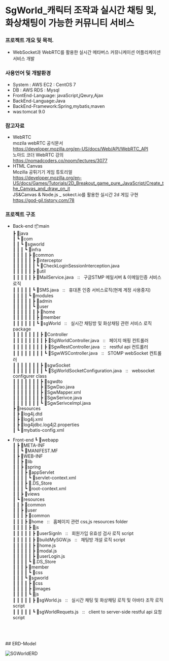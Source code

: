 # SgWorld_캐릭터 조작과 실시간 채팅 및, 화상채팅이 가능한 커뮤니티 서비스

### 프로젝트 개요 및 목적.
- WebSocket과 WebRTC를 활용한 실시간 메타버스 커뮤니케이션 어플리케이션 서비스 개발


### 사용언어 및 개발환경
- System : AWS EC2 : CentOS 7<br>
- DB : AWS RDS : Mysql<br>
- FrontEnd-Language: javaScript,jQeury,Ajax<br>
- BackEnd-Language:Java<br>
- BackEnd-Framework:Spring,mybatis,maven<br>
- was:tomcat 9.0<br>


### 참고자료
- WebRTC<br>
mozila webRTC 공식문서 <br>
https://developer.mozilla.org/en-US/docs/Web/API/WebRTC_API<br>
노마드 코더 WebRTC 강의<br>
https://nomadcoders.co/noom/lectures/3077<br>
- HTML Canvas<br>
Mozilla 공튀기기 게임 튜토리얼<br>
https://developer.mozilla.org/en-US/docs/Games/Tutorials/2D_Breakout_game_pure_JavaScript/Create_the_Canvas_and_draw_on_it<br>
JS&Canvas & Node.js _ sokect.io를 활용한 실시간 2d 게임 구현<br>
https://god-gil.tistory.com/78<br>


### 프로젝트 구조

- Back-end
📦main<br>
 ┣ 📂java<br>
 ┃ ┗ 📂com<br>
 ┃ ┃ ┗ 📂sgworld<br>
 ┃ ┃ ┃ ┗ 📂infra<br>
 ┃ ┃ ┃ ┃ ┣ 📂common<br>
 ┃ ┃ ┃ ┃ ┃ ┣ 📂interceptor<br>
 ┃ ┃ ┃ ┃ ┃ ┃ ┗ 📜CheckLoginSessionInterception.java<br>
 ┃ ┃ ┃ ┃ ┃ ┣ 📂util<br>
 ┃ ┃ ┃ ┃ ┃ ┣ 📜MailService.java &nbsp;&nbsp;::&nbsp;&nbsp; 구글STMP 메일서버 &  이메일인증 서비스 로직 <br>
 ┃ ┃ ┃ ┃ ┃ ┗ 📜SMS.java &nbsp;&nbsp;::&nbsp;&nbsp; 휴대폰 인증 서비스로직(현제 계정 사용중지)<br>
 ┃ ┃ ┃ ┃ ┗ 📂modules<br>
 ┃ ┃ ┃ ┃ ┃ ┣ 📂admin<br>
 ┃ ┃ ┃ ┃ ┃ ┗ 📂user<br>
 ┃ ┃ ┃ ┃ ┃ ┃ ┣ 📂home <br>
 ┃ ┃ ┃ ┃ ┃ ┃ ┣ 📂member<br>
 ┃ ┃ ┃ ┃ ┃ ┃ ┗ 📂sgWorld &nbsp;&nbsp;::&nbsp;&nbsp; 실시간 채팅방 및 화상채팅 관련 서비스 로직 package<br> 
 ┃ ┃ ┃ ┃ ┃ ┃ ┃ ┣ 📂Controller<br>
 ┃ ┃ ┃ ┃ ┃ ┃ ┃ ┃ ┣ 📜SgWorldController.java &nbsp;&nbsp;::&nbsp;&nbsp; 페이지 매핑 컨트롤러<br>
 ┃ ┃ ┃ ┃ ┃ ┃ ┃ ┃ ┣ 📜SgwRestController.java &nbsp;&nbsp;::&nbsp;&nbsp; restful api 컨트롤러<br>
 ┃ ┃ ┃ ┃ ┃ ┃ ┃ ┃ ┗ 📜SgwWSController.java &nbsp;&nbsp;::&nbsp;&nbsp; STOMP webSocket 컨트롤러<br>
 ┃ ┃ ┃ ┃ ┃ ┃ ┃ ┣ 📂sgwSocket<br>
 ┃ ┃ ┃ ┃ ┃ ┃ ┃ ┃ ┗ 📜SgWorldSocketConfiguration.java &nbsp;&nbsp;::&nbsp;&nbsp; websocket configurer class <br>
 ┃ ┃ ┃ ┃ ┃ ┃ ┃ ┣ 📂sgwdto<br>
 ┃ ┃ ┃ ┃ ┃ ┃ ┃ ┣ 📜SgwDao.java<br>
 ┃ ┃ ┃ ┃ ┃ ┃ ┃ ┣ 📜SgwMapper.xml<br>
 ┃ ┃ ┃ ┃ ┃ ┃ ┃ ┣ 📜SgwSerivce.java<br>
 ┃ ┃ ┃ ┃ ┃ ┃ ┃ ┗ 📜SgwSerivceImpl.java<br>
 ┣ 📂resources<br>
 ┃ ┣ 📜log4j.dtd<br>
 ┃ ┣ 📜log4j.xml<br>
 ┃ ┣ 📜log4jdbc.log4j2.properties<br>
 ┃ ┗ 📜mybatis-config.xml<br>
 
 
 
- Front-end
 ┗ 📂webapp<br>
 ┃ ┣ 📂META-INF<br>
 ┃ ┃ ┗ 📜MANIFEST.MF<br>
 ┃ ┣ 📂WEB-INF<br>
 ┃ ┃ ┣ 📂lib<br>
 ┃ ┃ ┣ 📂spring<br>
 ┃ ┃ ┃ ┣ 📂appServlet<br>
 ┃ ┃ ┃ ┃ ┗ 📜servlet-context.xml<br>
 ┃ ┃ ┃ ┣ 📜.DS_Store<br>
 ┃ ┃ ┃ ┗ 📜root-context.xml<br>
 ┃ ┃ ┣ 📂views<br>
 ┃ ┗ 📂resources<br>
 ┃ ┃ ┣ 📂common<br>
 ┃ ┃ ┣ 📂user<br>
 ┃ ┃ ┃ ┣ 📂common<br>
 ┃ ┃ ┃ ┣ 📂home &nbsp;&nbsp;::&nbsp;&nbsp; 홈페이지 관련 css,js resources folder <br>
 ┃ ┃ ┃ ┃ ┣ 📂js<br>
 ┃ ┃ ┃ ┃ ┃ ┣ 📂userSignIn &nbsp;&nbsp;::&nbsp;&nbsp; 회원가입 유효성 검사 로직 script<br>
 ┃ ┃ ┃ ┃ ┃ ┣ 📜buildMySGW.js &nbsp;&nbsp;::&nbsp;&nbsp; 채팅방 개설 로직 script<br>
 ┃ ┃ ┃ ┃ ┃ ┣ 📜home.js <br>
 ┃ ┃ ┃ ┃ ┃ ┣ 📜modal.js<br>
 ┃ ┃ ┃ ┃ ┃ ┣ 📜userLogin.js<br>
 ┃ ┃ ┃ ┃ ┗ 📜.DS_Store<br>
 ┃ ┃ ┃ ┣ 📂member<br>
 ┃ ┃ ┃ ┃ ┗ 📂css<br>
 ┃ ┃ ┃ ┗ 📂sgworld<br>
 ┃ ┃ ┃ ┃ ┣ 📂css<br>
 ┃ ┃ ┃ ┃ ┣ 📂images<br>
 ┃ ┃ ┃ ┃ ┗ 📂js<br>
 ┃ ┃ ┃ ┃ ┃ ┣ 📜sgWorld.js &nbsp;&nbsp;::&nbsp;&nbsp; 실시간 채팅 및 화상채팅 로직 및 아바타 조작 로직 script <br>
 ┃ ┃ ┃ ┃ ┃ ┗ 📜sgWorldRequets.js &nbsp;&nbsp;::&nbsp;&nbsp; client to server-side restful api 요청  script <br>
 
 
 
 
 
 
 <br>
 <br>
 <br>
 ## ERD-Model
 
 ![SGWorldERD](https://user-images.githubusercontent.com/88885019/210168387-db11a778-dc72-48ad-9700-17d03fbc488b.png)
 <br>
 <br>

